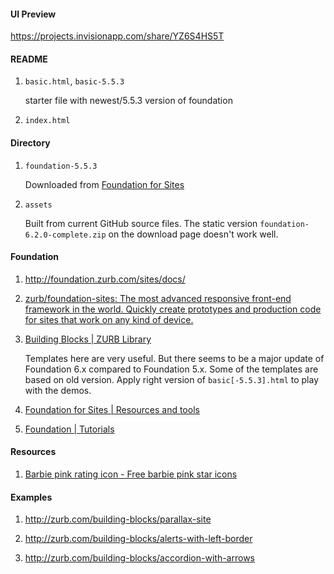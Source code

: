 #### UI Preview

https://projects.invisionapp.com/share/YZ6S4HS5T


#### README

1. `basic.html`, `basic-5.5.3`

    starter file with newest/5.5.3 version of foundation

2. `index.html`


#### Directory

1. `foundation-5.5.3`

   Downloaded from [Foundation for Sites](http://foundation.zurb.com/sites/download.html/)

2. `assets`

    Built from current GitHub source files.
    The static version `foundation-6.2.0-complete.zip` on the download page doesn't work well.

#### Foundation

1. http://foundation.zurb.com/sites/docs/

1. [zurb/foundation-sites: The most advanced responsive front-end framework in the world. Quickly create prototypes and production code for sites that work on any kind of device.](https://github.com/zurb/foundation-sites)

3. [Building Blocks | ZURB Library](http://zurb.com/building-blocks)

   Templates here are very useful.
   But there seems to be a major update of Foundation 6.x compared to Foundation 5.x.
   Some of the templates are based on old version.
   Apply right version of `basic[-5.5.3].html` to play with the demos.

4. [Foundation for Sites | Resources and tools](http://foundation.zurb.com/sites/resources)

2. [Foundation | Tutorials](http://foundation.zurb.com/learn/tutorials.html)



#### Resources

1. [Barbie pink rating icon - Free barbie pink star icons](http://www.iconsdb.com/barbie-pink-icons/rating-icon.html)


#### Examples

1. http://zurb.com/building-blocks/parallax-site

2. http://zurb.com/building-blocks/alerts-with-left-border

3. http://zurb.com/building-blocks/accordion-with-arrows